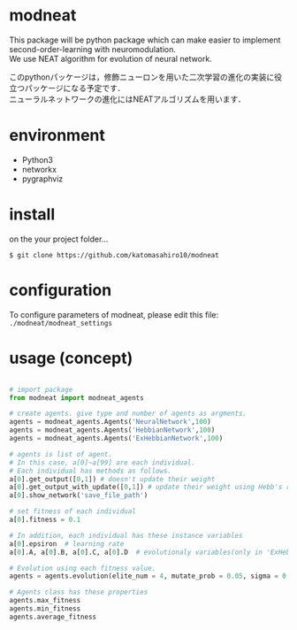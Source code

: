 # modneat

This package will be python package which can make easier to implement second-order-learning with neuromodulation.  
We use NEAT algorithm for evolution of neural network.  


このpythonパッケージは，修飾ニューロンを用いた二次学習の進化の実装に役立つパッケージになる予定です．  
ニューラルネットワークの進化にはNEATアルゴリズムを用います． 

# environment  
- Python3  
- networkx  
- pygraphviz  

# install  
on the your project folder...
```
$ git clone https://github.com/katomasahiro10/modneat
```

# configuration  
To configure parameters of modneat, please edit this file: `./modneat/modneat_settings`  

# usage (concept)  
```python

# import package
from modneat import modneat_agents

# create agents. give type and number of agents as argments.
agents = modneat_agents.Agents('NeuralNetwork',100)
agents = modneat_agents.Agents('HebbianNetwork',100)
agents = modneat_agents.Agents('ExHebbianNetwork',100)

# agents is list of agent.
# In this case, a[0]~a[99] are each individual.
# Each individual has methods as follows.
a[0].get_output([0,1]) # doesn't update their weight
a[0].get_output_with_update([0,1]) # update their weight using Hebb's rule and modulation neurons
a[0].show_network('save_file_path') 

# set fitness of each individual
a[0].fitness = 0.1

# In addition, each individual has these instance variables
a[0].epsiron  # learning rate
a[0].A, a[0].B, a[0].C, a[0].D  # evolutionaly variables(only in 'ExHebbianNetwork' agent)

# Evolution using each fitness value.
agents = agents.evolution(elite_num = 4, mutate_prob = 0.05, sigma = 0.1)

# Agents class has these properties
agents.max_fitness
agents.min_fitness
agents.average_fitness
```
